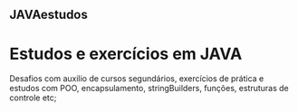 ## JAVAestudos

<h1> Estudos e exercícios em JAVA </h1> 

Desafios com auxilio de cursos segundários, exercícios de prática e estudos com POO, encapsulamento, stringBuilders, funções, estruturas de controle etc;
